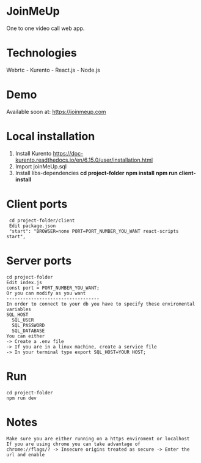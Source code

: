# JoinMeUp
One to one video call web app.

# Technologies
Webrtc - Kurento - React.js - Node.js

# Demo
Available soon at: https://joinmeup.com

# Local installation
  1. Install Kurento
     https://doc-kurento.readthedocs.io/en/6.15.0/user/installation.html
  2. Import joinMeUp.sql
  3. Install libs-dependencies
     <b>cd project-folder</b>
     <b>npm install</b>
     <b>npm run client-install</b>
     
# Client ports
     cd project-folder/client
     Edit package.json
     "start": "BROWSER=none PORT=PORT_NUMBER_YOU_WANT react-scripts start",
# Server ports
    cd project-folder
    Edit index.js
    const port = PORT_NUMBER_YOU_WANT;
    Or you can modify as you want
    ----------------------------------
    In order to connect to your db you have to specify these enviromental variables
    SQL_HOST
	  SQL_USER
	  SQL_PASSWORD
	  SQL_DATABASE
    You can either
    -> Create a .env file
    -> If you are in a linux machine, create a service file
    -> In your terminal type export SQL_HOST=YOUR HOST;
# Run
    cd project-folder
    npm run dev
# Notes
    Make sure you are either running on a https enviroment or localhost
    If you are using chrome you can take advantage of
    chrome://flags/? -> Insecure origins treated as secure -> Enter the url and enable
    
